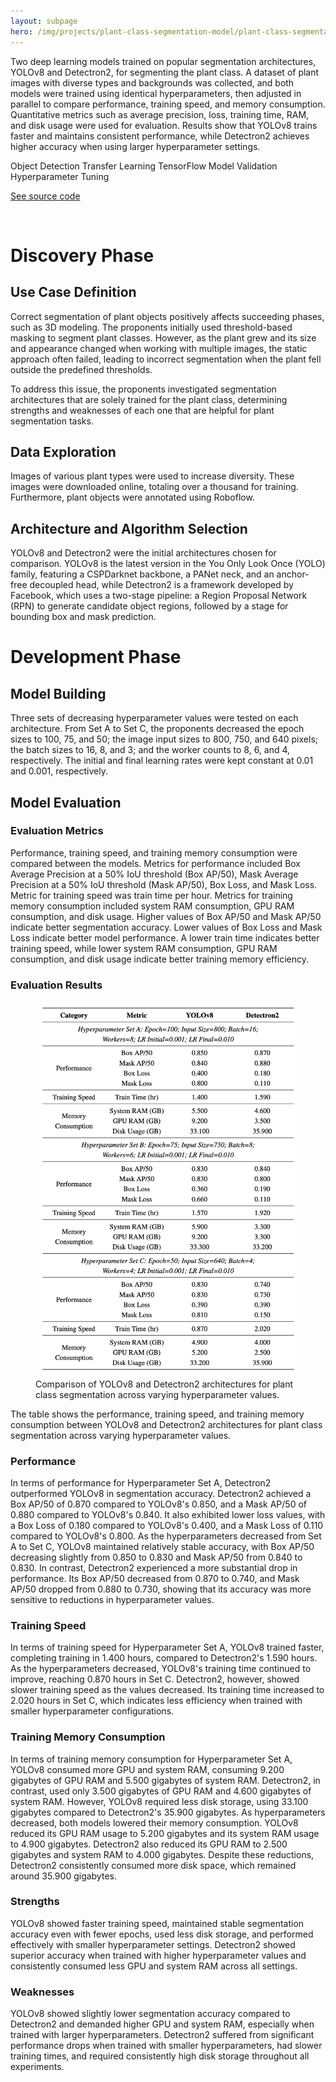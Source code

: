 ```yaml
---
layout: subpage
hero: /img/projects/plant-class-segmentation-model/plant-class-segmentation-model.jpeg
---
```


<title>Comparing YOLOv8 and Detectron2 Architectures for Plant Class Segmentation Using Transfer Learning</title>

Two deep learning models trained on popular segmentation architectures, YOLOv8 and Detectron2, for segmenting the plant class. A dataset of plant images with diverse types and backgrounds was collected, and both models were trained using identical hyperparameters, then adjusted in parallel to compare performance, training speed, and memory consumption. Quantitative metrics such as average precision, loss, training time, RAM, and disk usage were used for evaluation. Results show that YOLOv8 trains faster and maintains consistent performance, while Detectron2 achieves higher accuracy when using larger hyperparameter settings.

<tag>Object Detection</tag>
<tag>Transfer Learning</tag>
<tag>TensorFlow</tag>
<tag>Model Validation</tag>
<tag>Hyperparameter Tuning</tag>

<a href="https://www.johnivandiaz.com" class="arrow-link">See source code</a>

<br>

<h1>Discovery Phase</h1>

<h2>Use Case Definition</h2>

Correct segmentation of plant objects positively affects succeeding phases, such as 3D modeling. The proponents initially used threshold-based masking to segment plant classes. However, as the plant grew and its size and appearance changed when working with multiple images, the static approach often failed, leading to incorrect segmentation when the plant fell outside the predefined thresholds.

To address this issue, the proponents investigated segmentation architectures that are solely trained for the plant class, determining strengths and weaknesses of each one that are helpful for plant segmentation tasks.

<h2>Data Exploration</h2>

Images of various plant types were used to increase diversity. These images were downloaded online, totaling over a thousand for training. Furthermore, plant objects were annotated using Roboflow.

<h2>Architecture and Algorithm Selection</h2>

YOLOv8 and Detectron2 were the initial architectures chosen for comparison. YOLOv8 is the latest version in the You Only Look Once (YOLO) family, featuring a CSPDarknet backbone, a PANet neck, and an anchor-free decoupled head, while Detectron2 is a framework developed by Facebook, which uses a two-stage pipeline: a Region Proposal Network (RPN) to generate candidate object regions, followed by a stage for bounding box and mask prediction.

<h1>Development Phase</h1>

<h2>Model Building</h2>

Three sets of decreasing hyperparameter values were tested on each architecture. From Set A to Set C, the proponents decreased the epoch sizes to 100, 75, and 50; the image input sizes to 800, 750, and 640 pixels; the batch sizes to 16, 8, and 3; and the worker counts to 8, 6, and 4, respectively. The initial and final learning rates were kept constant at 0.01 and 0.001, respectively.

<h2>Model Evaluation</h2>

<h3>Evaluation Metrics</h3>

Performance, training speed, and training memory consumption were compared between the models. Metrics for performance included Box Average Precision at a 50% IoU threshold (Box AP/50), Mask Average Precision at a 50% IoU threshold (Mask AP/50), Box Loss, and Mask Loss. Metric for training speed was train time per hour. Metrics for training memory consumption included system RAM consumption, GPU RAM consumption, and disk usage. Higher values of Box AP/50 and Mask AP/50 indicate better segmentation accuracy. Lower values of Box Loss and Mask Loss indicate better model performance. A lower train time indicates better training speed, while lower system RAM consumption, GPU RAM consumption, and disk usage indicate better training memory efficiency.

<h3>Evaluation Results</h3>

<figure style="--img-max: 480px;">
  <img src="/img/projects/plant-class-segmentation-model/evaluation-results.jpg">
  <figcaption>Comparison of YOLOv8 and Detectron2 architectures for plant class segmentation across varying hyperparameter values.</figcaption>
</figure>

The table shows the performance, training speed, and training memory consumption between YOLOv8 and Detectron2 architectures for plant class segmentation across varying hyperparameter values.

<h3>Performance</h3>

In terms of performance for Hyperparameter Set A, Detectron2 outperformed YOLOv8 in segmentation accuracy. Detectron2 achieved a Box AP/50 of 0.870 compared to YOLOv8's 0.850, and a Mask AP/50 of 0.880 compared to YOLOv8's 0.840. It also exhibited lower loss values, with a Box Loss of 0.180 compared to YOLOv8's 0.400, and a Mask Loss of 0.110 compared to YOLOv8's 0.800. As the hyperparameters decreased from Set A to Set C, YOLOv8 maintained relatively stable accuracy, with Box AP/50 decreasing slightly from 0.850 to 0.830 and Mask AP/50 from 0.840 to 0.830. In contrast, Detectron2 experienced a more substantial drop in performance. Its Box AP/50 decreased from 0.870 to 0.740, and Mask AP/50 dropped from 0.880 to 0.730, showing that its accuracy was more sensitive to reductions in hyperparameter values.

<h3>Training Speed</h3>

In terms of training speed for Hyperparameter Set A, YOLOv8 trained faster, completing training in 1.400 hours, compared to Detectron2's 1.590 hours. As the hyperparameters decreased, YOLOv8's training time continued to improve, reaching 0.870 hours in Set C. Detectron2, however, showed slower training speed as the values decreased. Its training time increased to 2.020 hours in Set C, which indicates less efficiency when trained with smaller hyperparameter configurations.

<h3>Training Memory Consumption</h3>

In terms of training memory consumption for Hyperparameter Set A, YOLOv8 consumed more GPU and system RAM, consuming 9.200 gigabytes of GPU RAM and 5.500 gigabytes of system RAM. Detectron2, in contrast, used only 3.500 gigabytes of GPU RAM and 4.600 gigabytes of system RAM. However, YOLOv8 required less disk storage, using 33.100 gigabytes compared to Detectron2's 35.900 gigabytes. As hyperparameters decreased, both models lowered their memory consumption. YOLOv8 reduced its GPU RAM usage to 5.200 gigabytes and its system RAM usage to 4.900 gigabytes. Detectron2 also reduced its GPU RAM to 2.500 gigabytes and system RAM to 4.000 gigabytes. Despite these reductions, Detectron2 consistently consumed more disk space, which remained around 35.900 gigabytes.

<h3>Strengths</h3>

YOLOv8 showed faster training speed, maintained stable segmentation accuracy even with fewer epochs, used less disk storage, and performed effectively with smaller hyperparameter settings. Detectron2 showed superior accuracy when trained with higher hyperparameter values and consistently consumed less GPU and system RAM across all settings.

<h3>Weaknesses</h3>

YOLOv8 showed slightly lower segmentation accuracy compared to Detectron2 and demanded higher GPU and system RAM, especially when trained with larger hyperparameters. Detectron2 suffered from significant performance drops when trained with smaller hyperparameters, had slower training times, and required consistently high disk storage throughout all experiments.